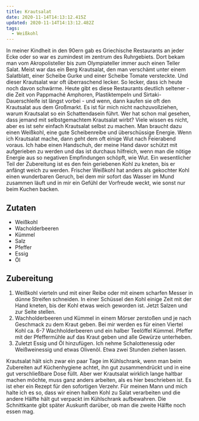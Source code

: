 ```yaml
---
title: Krautsalat
date: 2020-11-14T14:13:12.415Z
updated: 2020-11-14T14:13:12.482Z
tags:
  - Weißkohl
---
```

In meiner Kindheit in den 90ern gab es Griechische Restaurants an jeder Ecke oder so war es zumindest im zentrum des Ruhrgebiets.  Dort bekam man vom Akropolisteller bis zum Olympiateller immer auch einen Teller Salat. Meist war das ein Berg Krautsalat, den man verschämt unter einem Salatblatt, einer Scheibe Gurke und einer Scheibe Tomate versteckte. Und dieser Krautsalat war oft überraschend lecker. So lecker, dass ich heute noch davon schwärme. Heute gibt es diese Restaurants deutlich seltener - die Zeit von Pappmaché Amphoren, Plastiktempeln und Sirtaki-Dauerschleife ist längst vorbei -  und wenn, dann kaufen sie oft den Krautsalat aus dem Großmarkt. Es ist für mich nicht nachzuvollziehen, warum Krautsalat so ein Schattendasein führt. Wer hat schon mal gesehen, dass jemand mit selbstgemachtem Krautsalat wirbt?
Viele wissen es nicht, aber es ist sehr einfach Krautsalat selbst zu machen. Man braucht dazu einen Weißkohl, eine gute Scheibenreibe und überschüssige Energie. Wenn ich Krautsalat mache, dann geht dem oft einige Wut nach Feierabend voraus. Ich habe einen Handschuh, der meine Hand davor schützt mit aufgerieben zu werden und das ist durchaus hilfreich, wenn man die nötige Energie aus so negativen Empfindungen schöpft, wie Wut. Ein wesentlicher Teil der Zubereitung ist es den fein geriebenen Kohl zu kneten, bis er anfängt weich zu werden. Frischer Weißkohl hat anders als gekochter Kohl einen wunderbaren Geruch, bei dem mir sofort das Wasser im Mund zusammen läuft und in mir ein Gefühl der Vorfreude weckt, wie sonst nur beim Kuchen backen. 

## Zutaten

* Weißkohl
* Wacholderbeeren
* Kümmel
* Salz
* Pfeffer
* Essig
* Öl

## Zubereitung

1. Weißkohl vierteln und mit einer Reibe oder mit einem scharfen Messer in dünne Streifen schneiden. In einer Schüssel den Kohl einige Zeit mit der Hand kneten, bis der Kohl etwas weich geworden ist. Jetzt Salzen und zur Seite stellen. 
2. Wachholderbeeren und Kümmel in einem Mörser zerstoßen und je nach Geschmack zu dem Kraut geben. Bei mir werden es für einen Viertel Kohl ca. 6-7 Wachholderbeeren und ein halber Teelöffel Kümmel. Pfeffer mit der Pfeffermühle auf das Kraut geben und alle Gewürze unterheben. 
3. Zuletzt Essig und Öl hinzufügen. Ich nehme Schalottenessig oder Weißweinessig und etwas Olivenöl. Etwa zwei Stunden ziehen lassen.

Krautsalat hält sich zwar ein paar Tage im Kühlschrank, wenn man beim Zubereiten auf Küchenhygiene achtet, ihn gut zusammendrückt und in eine gut verschließbare Dose füllt. Aber wer Krautsalat wirklich lange haltbar machen möchte, muss ganz anders arbeiten, als es hier beschrieben ist. Es ist eher ein Rezept für den sofortigen Verzehr. Für meinen Mann und mich halte ich es so, dass wir einen halben Kohl zu Salat verarbeiten und die andere Hälfte hält gut verpackt im Kühlschrank aufbewahren. Die Schnittkante gibt später Auskunft darüber, ob man die zweite Hälfte noch essen mag.
